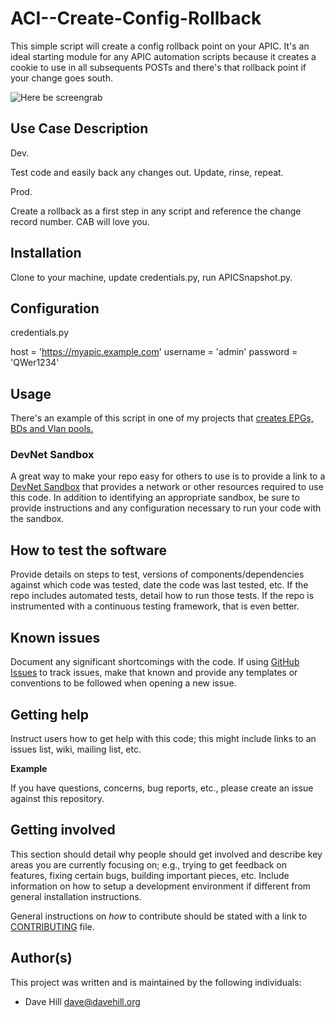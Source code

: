 # ACI--Create-Config-Rollback

This simple script will create a config rollback point on your APIC. It's an ideal starting module for any APIC automation scripts because it creates a cookie to use in all subsequents POSTs and there's that rollback point if your change goes south.

![Here be screengrab](https://github.com/mrdavehill/ACI--Create-Config-Rollback/blob/main/APICSnapshot.jpg)
 
## Use Case Description

Dev.

Test code and easily back any changes out. Update, rinse, repeat.

Prod.

Create a rollback as a first step in any script and reference the change record number. CAB will love you.

## Installation

Clone to your machine, update credentials.py, run APICSnapshot.py.

## Configuration

credentials.py

host = 'https://myapic.example.com'
username = 'admin'
password = 'QWer1234'

## Usage

There's an example of this script in one of my projects that [creates EPGs, BDs and Vlan pools.](https://github.com/mrdavehill/ACI---Add-BD-EPG-and-Vlan-Pool/blob/main/APICImporter.py)

### DevNet Sandbox

A great way to make your repo easy for others to use is to provide a link to a [DevNet Sandbox](https://developer.cisco.com/site/sandbox/) that provides a network or other resources required to use this code. In addition to identifying an appropriate sandbox, be sure to provide instructions and any configuration necessary to run your code with the sandbox.

## How to test the software

Provide details on steps to test, versions of components/dependencies against which code was tested, date the code was last tested, etc. 
If the repo includes automated tests, detail how to run those tests.
If the repo is instrumented with a continuous testing framework, that is even better.


## Known issues

Document any significant shortcomings with the code. If using [GitHub Issues](https://help.github.com/en/articles/about-issues) to track issues, make that known and provide any templates or conventions to be followed when opening a new issue. 

## Getting help

Instruct users how to get help with this code; this might include links to an issues list, wiki, mailing list, etc.

**Example**

If you have questions, concerns, bug reports, etc., please create an issue against this repository.

## Getting involved

This section should detail why people should get involved and describe key areas you are currently focusing on; e.g., trying to get feedback on features, fixing certain bugs, building important pieces, etc. Include information on how to setup a development environment if different from general installation instructions.

General instructions on _how_ to contribute should be stated with a link to [CONTRIBUTING](./CONTRIBUTING.md) file.

## Author(s)

This project was written and is maintained by the following individuals:

* Dave Hill <dave@davehill.org>
